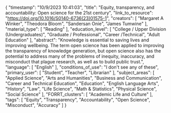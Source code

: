 {
    "timestamp": "10/9/2023 10:41:03",
    "title": "Equity, transparency, and accountability: Open science for the 21st century",
    "link_to_resource": "https://doi.org/10.1016/S0140-6736(23)01575-1",
    "creators": [
        "Margaret A Winker",
        "Theodora Bloom",
        "Sandersan Onie",
        "James Tumwine"
    ],
    "material_type": [
        "Reading"
    ],
    "education_level": [
        "College / Upper Division (Undergraduates)",
        "Graduate / Professional",
        "Career /Technical",
        "Adult Education"
    ],
    "abstract": "Knowledge is essential to saving lives and improving wellbeing. The term open science has been applied to improving the transparency of knowledge generation, but open science also has the potential to address many of the problems of inequity, inaccuracy, and misconduct that plague research, as well as to build public trust.",
    "language": [
        "English"
    ],
    "conditions_of_use": "I don't see any of these",
    "primary_user": [
        "Student",
        "Teacher",
        "Librarian"
    ],
    "subject_areas": [
        "Applied Science",
        "Arts and Humanities",
        "Business and Communication",
        "Career and Technical Education",
        "Education",
        "English Language Arts",
        "History",
        "Law",
        "Life Science",
        "Math & Statistics",
        "Physical Science",
        "Social Science"
    ],
    "FORRT_clusters": [
        "Academic Life and Culture"
    ],
    "tags": [
        "Equity",
        "Transparency",
        "Accountability",
        "Open Science",
        "Misconduct",
        "Accuracy"
    ]
}